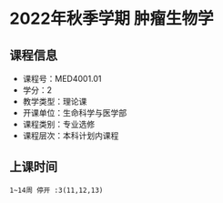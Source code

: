 # 2022年秋季学期 肿瘤生物学 






## 课程信息

- 课程号：MED4001.01
- 学分：2
- 教学类型：理论课
- 开课单位：生命科学与医学部
- 课程类别：专业选修
- 课程层次：本科计划内课程

## 上课时间

```
1~14周 停开 :3(11,12,13)
```

